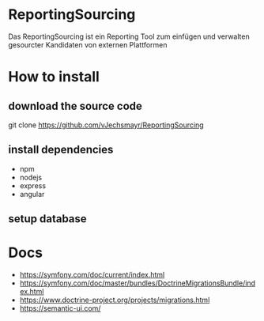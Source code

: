 # ReportingSourcing
Das ReportingSourcing ist ein Reporting Tool zum einfügen und verwalten gesourcter Kandidaten von externen Plattformen


# How to install

## download the source code
git clone https://github.com/vJechsmayr/ReportingSourcing

## install dependencies
* npm
* nodejs
* express
* angular

## setup database


# Docs
* https://symfony.com/doc/current/index.html
* https://symfony.com/doc/master/bundles/DoctrineMigrationsBundle/index.html
* https://www.doctrine-project.org/projects/migrations.html
* https://semantic-ui.com/
